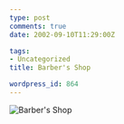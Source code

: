 ```yaml
---
type: post
comments: true
date: 2002-09-10T11:29:00Z

tags:
- Uncategorized
title: Barber's Shop

wordpress_id: 864
---
```


![Barber's Shop](http://www.ballofstringtheory.com/images/barbershop.jpg)
